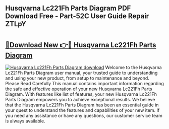 ## Husqvarna Lc221Fh Parts Diagram PDF Download Free - Part-52C User Guide Repair ZTLpY

# <h2><a href="http://dfkp6lg.blite.top/?on=Husqvarna+Lc221Fh+Parts+Diagram">🔗Download New 👉🔴 Husqvarna Lc221Fh Parts Diagram</a></h2>

[![Husqvarna Lc221Fh Parts Diagram download](https://i.imgur.com/lujVjoI.png)](http://dfkp6lg.blite.top/?on=Husqvarna+Lc221Fh+Parts+Diagram)
Welcome to the Husqvarna Lc221Fh Parts Diagram user manual, your trusted guide to understanding and using your new product, from setup to maintenance and beyond. Please Read Carefully This manual contains important information regarding the safe and effective operation of your new Husqvarna Lc221Fh Parts Diagram. With features like list of features, your new Husqvarna Lc221Fh Parts Diagram empowers you to achieve exceptional results. We believe that the Husqvarna Lc221Fh Parts Diagram has been an essential guide in your quest to understand the features and capabilities of your new item. If you need any assistance or have any questions, our customer service team is always available.
